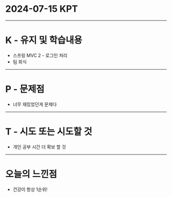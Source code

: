 # 2024-07-15 KPT
---
# K - 유지 및 학습내용
- 스프링 MVC 2 - 로그인 처리
- 팀 회식

---
# P - 문제점
- 너무 재밌었던게 문제다

---
# T - 시도 또는 시도할 것
- 개인 공부 시간 더 확보 할 것

---
# 오늘의 느낀점
- 건강이 항상 1순위!
